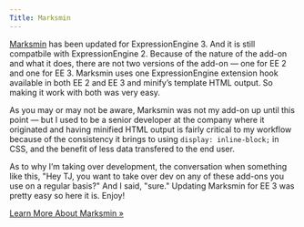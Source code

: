 ```yaml
---
Title: Marksmin
---
```


[Marksmin] has been updated for ExpressionEngine 3. And it is still compatbile with ExpressionEngine 2. Because of the nature of the add-on and what it does, there are not two versions of the add-on — one for EE 2 and one for EE 3. Marksmin uses one ExpressionEngine extension hook available in both EE 2 and EE 3 and minify’s template HTML output. So making it work with both was very easy.

As you may or may not be aware, Marksmin was not my add-on up until this point — but I used to be a senior developer at the company where it originated and having minified HTML output is fairly critical to my workflow because of the consistency it brings to using `display: inline-block;` in CSS, and the benefit of less data transfered to the end user.

As to why I’m taking over development, the conversation when something like this, "Hey TJ, you want to take over dev on any of these add-ons you use on a regular basis?" And I said, "sure." Updating Marksmin for EE 3 was pretty easy so here it is. Enjoy!

<div class="centered"><a href="/software/marksmin" class="button button--rounded button--rounded--hollow">Learn More About Marksmin »</a></div>

[Marksmin]: /software/marksmin
